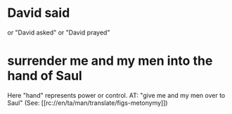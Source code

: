 # David said

or "David asked" or "David prayed"

# surrender me and my men into the hand of Saul

Here "hand" represents power or control. AT: "give me and my men over to Saul" (See: [[rc://en/ta/man/translate/figs-metonymy]])

